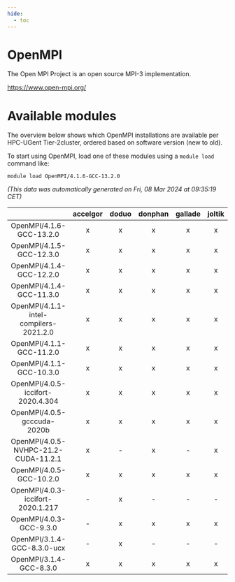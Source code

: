 ```yaml
---
hide:
  - toc
---
```


OpenMPI
=======


The Open MPI Project is an open source MPI-3 implementation.

https://www.open-mpi.org/
# Available modules


The overview below shows which OpenMPI installations are available per HPC-UGent Tier-2cluster, ordered based on software version (new to old).

To start using OpenMPI, load one of these modules using a `module load` command like:

```shell
module load OpenMPI/4.1.6-GCC-13.2.0
```

*(This data was automatically generated on Fri, 08 Mar 2024 at 09:35:19 CET)*  

| |accelgor|doduo|donphan|gallade|joltik|skitty|
| :---: | :---: | :---: | :---: | :---: | :---: | :---: |
|OpenMPI/4.1.6-GCC-13.2.0|x|x|x|x|x|x|
|OpenMPI/4.1.5-GCC-12.3.0|x|x|x|x|x|x|
|OpenMPI/4.1.4-GCC-12.2.0|x|x|x|x|x|x|
|OpenMPI/4.1.4-GCC-11.3.0|x|x|x|x|x|x|
|OpenMPI/4.1.1-intel-compilers-2021.2.0|x|x|x|x|x|x|
|OpenMPI/4.1.1-GCC-11.2.0|x|x|x|x|x|x|
|OpenMPI/4.1.1-GCC-10.3.0|x|x|x|x|x|x|
|OpenMPI/4.0.5-iccifort-2020.4.304|x|x|x|x|x|x|
|OpenMPI/4.0.5-gcccuda-2020b|x|x|x|x|x|x|
|OpenMPI/4.0.5-NVHPC-21.2-CUDA-11.2.1|x|-|x|-|x|-|
|OpenMPI/4.0.5-GCC-10.2.0|x|x|x|x|x|x|
|OpenMPI/4.0.3-iccifort-2020.1.217|-|x|-|-|-|-|
|OpenMPI/4.0.3-GCC-9.3.0|-|x|x|x|x|x|
|OpenMPI/3.1.4-GCC-8.3.0-ucx|-|x|-|-|-|-|
|OpenMPI/3.1.4-GCC-8.3.0|x|x|x|x|x|x|
